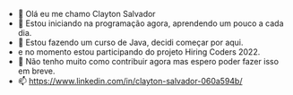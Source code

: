 - 👋 Olá eu me chamo Clayton Salvador
- 👀 Estou iniciando na programação agora, aprendendo um pouco a cada dia.
- 🌱 Estou fazendo um curso de Java, decidi começar por aqui.
- e no momento estou participando do projeto Hiring Coders 2022.
- 💞️ Não tenho muito como contribuir agora mas espero poder fazer isso em breve.
- 📫 https://www.linkedin.com/in/clayton-salvador-060a594b/ 

<!---
claytonrh/claytonrh is a ✨ special ✨ repository because its `README.md` (this file) appears on your GitHub profile.
You can click the Preview link to take a look at your changes.
--->
